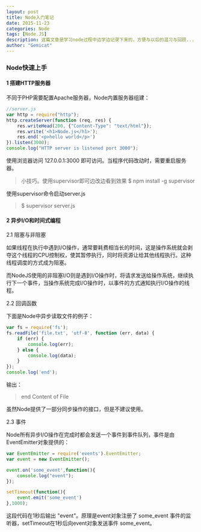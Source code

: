 ```yaml
---
layout: post
title: Node入门笔记
date: 2015-11-23
categories: Node
tags: [Node.JS]
description: 这篇文章是学习node过程中边学边记录下来的，方便与以后的温习与回顾...
author: "Gemicat"
---
```


### Node快速上手

#### 1 搭建HTTP服务器

不同于PHP需要配置Apache服务器，Node内置服务器组建：

```javascript
//server.js
var http = require("http");
http.createServer(function (req, res) {
    res.writeHead(200, {"Content-Type": "text/html"});
    res.write('<h1>Node.js</h1>');
    res.end('<p>hello world</p>')
}).listen(3000);
console.log("HTTP server is listened port 3000");
```

使用浏览器访问 127.0.0.1:3000 即可访问。当程序代码改动时，需要重启服务器。

>小技巧。使用supervisor即可边改边看到效果
>$ npm install -g supervisor

使用supervisor命令启动server.js

>$ supervisor server.js 

#### 2 异步I/O和时间式编程

2.1 阻塞与非阻塞

如果线程在执行中遇到I/O操作，通常要耗费相当长的时间，这是操作系统就会剥夺这个线程的CPU控制权，使其暂停执行，同时将资源让给其他线程执行。这种线程调度的方式成为阻塞。

而NodeJS使用的非阻塞I/O则是遇到I/O操作时，将请求发送给操作系统，继续执行下一个事件，当操作系统完成I/O操作时，以事件的方式通知执行I/O操作的线程。

2.2 回调函数

下面是Node中异步读取文件的例子：

```javascript
var fs = require('fs');
fs.readFile('file.txt', 'utf-8', function (err, data) {
    if (err) {
        console.log(err);
    } else {
        console.log(data);
    }
});
console.log('end');
```

输出：

>end
>Content of File

虽然Node提供了一部分同步操作的接口，但是不建议使用。

2.3 事件

Node所有异步I/O操作在完成时都会发送一个事件到事件队列，事件是由EventEmitter对象提供的：

```javascript
var EventEmitter = require('events').EventEmitter;
var event = new EventEmitter();

event.on('some_event',function(){
    console.log("event");
});

setTimeout(function(){
    event.emit('some_event')
},1000);
```

这段代码在1秒后输出 "event"。原理是event对象注册了 some_event 事件的监听器，setTimeout在1秒后向event对象发送事件 some_event。



